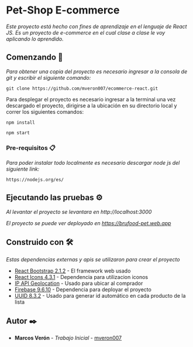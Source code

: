 # Pet-Shop E-commerce

_Este proyecto está hecho con fines de aprendizaje en el lenguaje de React JS. Es un proyecto de e-commerce en el cual clase a clase le voy aplicando lo aprendido._

## Comenzando 🚀

_Para obtener una copia del proyecto es necesario ingresar a la consola de git y escribir el siguiente comando:_

```
git clone https://github.com/mveron007/ecommerce-react.git
```

Para desplegar el proyecto es necesario ingresar a la terminal una vez descargado el proyecto, dirigirse a la ubicación en su directorio local y correr los siguientes comandos:

```
npm install
```

```
npm start
```
### Pre-requisitos 📋

_Para poder instalar todo localmente es necesario descargar node js del siguiente link:_

```
https://nodejs.org/es/
```

## Ejecutando las pruebas ⚙️

_Al levantar el proyecto se levantara en http://localhost:3000_

_El proyecto se puede ver deployado en https://brufood-pet.web.app_

## Construido con 🛠️

_Estas dependencias externas y apis se utilizaron para crear el proyecto_

* [React Bootstrap 2.1.2](https://react-bootstrap.github.io/) - El framework web usado
* [React Icons 4.3.1](https://react-icons.github.io/react-icons/) - Dependencia para utilizacion iconos
* [IP API Geolocation](https://ip-api.com/) - Usado para ubicar al comprador
* [Firebase 9.6.10](https://firebase.google.com/?hl=es-419) - Dependencia para deployar el proyecto
* [UUID 8.3.2](https://github.com/uuidjs/uuid) - Usado para generar id automático en cada producto de la lista

## Autor ✒️

* **Marcos Verón** - *Trabajo Inicial* - [mveron007](https://github.com/mveron007)

